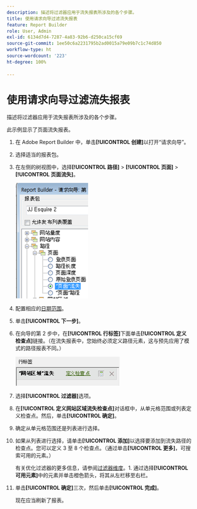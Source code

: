 ```yaml
---
description: 描述将过滤器应用于流失报表所涉及的各个步骤。
title: 使用请求向导过滤流失报表
feature: Report Builder
role: User, Admin
exl-id: 6134d7d4-7287-4a83-92b6-d250ca15cf69
source-git-commit: 1ee50c6a2231795b2ad0015a79e09b7c1c74d850
workflow-type: ht
source-wordcount: '223'
ht-degree: 100%

---
```


# 使用请求向导过滤流失报表

描述将过滤器应用于流失报表所涉及的各个步骤。

此示例显示了页面流失报表。

1. 在 Adobe Report Builder 中，单击&#x200B;**[!UICONTROL 创建]**&#x200B;以打开“请求向导”。
1. 选择适当的报表包。
1. 在左侧的树视图中，选择&#x200B;**[!UICONTROL 路径]** > **[!UICONTROL 页面]** > **[!UICONTROL 页面流失]**。

   ![](assets/page_fallout.png)

1. 配置相应的[日期范围](/help/analyze/report-builder/data-requests/configuring-report-dates/custom-calendar.md)。
1. 单击&#x200B;**[!UICONTROL 下一步]**。
1. 在向导的第 2 步中，在&#x200B;**[!UICONTROL 行标签]**&#x200B;下面单击&#x200B;**[!UICONTROL 定义检查点]**&#x200B;链接。（在流失报表中，您始终必须定义路径元素，这与预先应用了模式的路径报表不同。）

   ![](assets/define_checkpoints.png)

1. 选择&#x200B;**[!UICONTROL 过滤器]**&#x200B;选项。

1. 在&#x200B;**[!UICONTROL 定义网站区域流失检查点]**&#x200B;对话框中，从单元格范围或列表定义检查点。然后，单击&#x200B;**[!UICONTROL 确定]**。
1. 确定从单元格范围还是列表进行选择。
1. 如果从列表进行选择，请单击&#x200B;**[!UICONTROL 添加]**&#x200B;以选择要添加到流失路径的检查点。您可以定义 3 至 8 个检查点。（通过单击&#x200B;**[!UICONTROL 更多]**，可搜索可用的元素。）

   有关优化过滤器的更多信息，请参阅[过滤器维度](/help/analyze/report-builder/layout/c-filter-dimensions/filter-dimensions.md)。1. 通过选择&#x200B;**[!UICONTROL 可用元素]**&#x200B;中的元素并单击橙色箭头，将其从左栏移至右栏。
1. 单击&#x200B;**[!UICONTROL 确定]**&#x200B;三次，然后单击&#x200B;**[!UICONTROL 完成]**。

   现在应当刷新了报表。
